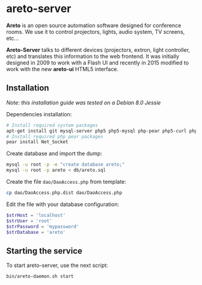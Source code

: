 # areto-server

**Areto** is an open source automation software designed for conference rooms. We use it to control projectors, lights, audio system, TV screens, etc...

**Areto-Server** talks to different devices (projectors, extron, light controller, etc) and translates this information to the web frontend. It was initially designed in 2009 to work with a Flash UI and recently in 2015 modified to work with the new **areto-ui** HTML5 interface.

## Installation

*Note: this installation guide was tested on a Debian 8.0 Jessie*

Dependencies installation:

```sh
# Install required system packages
apt-get install git mysql-server php5 php5-mysql php-pear php5-curl php5-xmlrpc php5-xsl
# Install required php pear packages
pear install Net_Socket
```

Create database and import the dump:

```sh
mysql -u root -p -e "create database areto;"
mysql -u root -p areto < db/areto.sql
```

Create the file `dao/DaoAccess.php` from template:

```sh
cp dao/DaoAccess.php.dist dao/DaoAccess.php
```
Edit the file with your database configuration:

```php
$strHost = 'localhost'
$strUser = 'root'
$strPassword = 'mypassword'
$strDatabase = 'areto'
```

## Starting the service

<!--
You can just run the command:

```sh
communication/hariak/hasi.php
```
-->

To start areto-server, use the next script:

```sh
bin/areto-daemon.sh start
```
